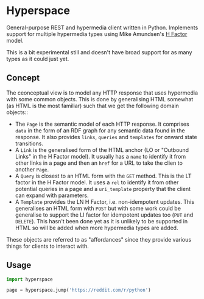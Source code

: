 # Hyperspace

General-purpose REST and hypermedia client written in Python.
Implements support for multiple hypermedia types using Mike Amundsen's
[H Factor](http://amundsen.com/hypermedia/hfactor/) model.

This is a bit experimental still and doesn't have broad support for as
many types as it could just yet.

## Concept

The ceonceptual view is to model any HTTP response that uses
hypermedia with some common objects. This is done by generalising HTML
somewhat (as HTML is the most familiar) such that we get the following
domain objects::

- The `Page` is the semantic model of each HTTP response. It comprises
  `data` in the form of an RDF graph for any semantic data found in
  the response. It also provides `links`, `queries` and `templates`
  for onward state transitions.
- A `Link` is the generalised form of the HTML anchor (LO or "Outbound
  Links" in the H Factor model). It usually has a `name` to identify
  it from other links in a page and then an `href` for a URL to take
  the clien to another `Page`.
- A `Query` is closest to an HTML form with the `GET` method. This is
  the LT factor in the H Factor model. It uses a `rel` to identify it
  from other potential queries in a page and a `uri_template` property
  that the client can expand with parameters.
- A `Template` provides the LN H Factor, i.e. non-idempotent updates.
  This generalises an HTML form with `POST` but with some work could
  be generalise to support the LI factor for idempotent updates too
  (`PUT` and `DELETE`). This hasn't been done yet as it is unlikely to
  be supported in HTML so will be added when more hypermedia types are
  added.


These objects are referred to as "affordances" since they provide
various things for clients to interact with.

## Usage


``` python
import hyperspace

page = hyperspace.jump('https://reddit.com/r/python')

```
